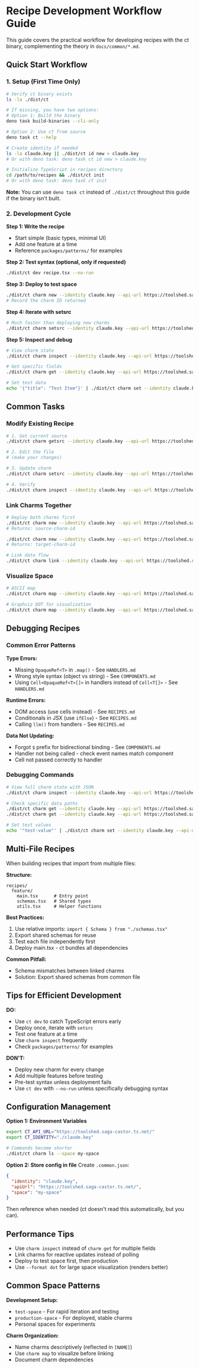 # Recipe Development Workflow Guide

This guide covers the practical workflow for developing recipes with the ct binary, complementing the theory in `docs/common/*.md`.

## Quick Start Workflow

### 1. Setup (First Time Only)

```bash
# Verify ct binary exists
ls -la ./dist/ct

# If missing, you have two options:
# Option 1: Build the binary
deno task build-binaries --cli-only

# Option 2: Use ct from source
deno task ct --help

# Create identity if needed
ls -la claude.key || ./dist/ct id new > claude.key
# Or with deno task: deno task ct id new > claude.key

# Initialize TypeScript in recipes directory
cd /path/to/recipes && ./dist/ct init
# Or with deno task: deno task ct init
```

**Note:** You can use `deno task ct` instead of `./dist/ct` throughout this guide if the binary isn't built.

### 2. Development Cycle

**Step 1: Write the recipe**
- Start simple (basic types, minimal UI)
- Add one feature at a time
- Reference `packages/patterns/` for examples

**Step 2: Test syntax (optional, only if requested)**
```bash
./dist/ct dev recipe.tsx --no-run
```

**Step 3: Deploy to test space**
```bash
./dist/ct charm new --identity claude.key --api-url https://toolshed.saga-castor.ts.net/ --space test-space recipe.tsx
# Record the charm ID returned
```

**Step 4: Iterate with setsrc**
```bash
# Much faster than deploying new charms
./dist/ct charm setsrc --identity claude.key --api-url https://toolshed.saga-castor.ts.net/ --space test-space --charm [charm-id] recipe.tsx
```

**Step 5: Inspect and debug**
```bash
# View charm state
./dist/ct charm inspect --identity claude.key --api-url https://toolshed.saga-castor.ts.net/ --space test-space --charm [charm-id]

# Get specific fields
./dist/ct charm get --identity claude.key --api-url https://toolshed.saga-castor.ts.net/ --space test-space --charm [charm-id] items/0/title

# Set test data
echo '{"title": "Test Item"}' | ./dist/ct charm set --identity claude.key --api-url https://toolshed.saga-castor.ts.net/ --space test-space --charm [charm-id] testData
```

## Common Tasks

### Modify Existing Recipe

```bash
# 1. Get current source
./dist/ct charm getsrc --identity claude.key --api-url https://toolshed.saga-castor.ts.net/ --space [space] --charm [id] ./recipe.tsx

# 2. Edit the file
# (make your changes)

# 3. Update charm
./dist/ct charm setsrc --identity claude.key --api-url https://toolshed.saga-castor.ts.net/ --space [space] --charm [id] ./recipe.tsx

# 4. Verify
./dist/ct charm inspect --identity claude.key --api-url https://toolshed.saga-castor.ts.net/ --space [space] --charm [id]
```

### Link Charms Together

```bash
# Deploy both charms first
./dist/ct charm new --identity claude.key --api-url https://toolshed.saga-castor.ts.net/ --space [space] source-recipe.tsx
# Returns: source-charm-id

./dist/ct charm new --identity claude.key --api-url https://toolshed.saga-castor.ts.net/ --space [space] target-recipe.tsx
# Returns: target-charm-id

# Link data flow
./dist/ct charm link --identity claude.key --api-url https://toolshed.saga-castor.ts.net/ --space [space] source-charm-id/items target-charm-id/items
```

### Visualize Space

```bash
# ASCII map
./dist/ct charm map --identity claude.key --api-url https://toolshed.saga-castor.ts.net/ --space [space]

# Graphviz DOT for visualization
./dist/ct charm map --identity claude.key --api-url https://toolshed.saga-castor.ts.net/ --space [space] --format dot
```

## Debugging Recipes

### Common Error Patterns

**Type Errors:**
- Missing `OpaqueRef<T>` in `.map()` - See `HANDLERS.md`
- Wrong style syntax (object vs string) - See `COMPONENTS.md`
- Using `Cell<OpaqueRef<T>[]>` in handlers instead of `Cell<T[]>` - See `HANDLERS.md`

**Runtime Errors:**
- DOM access (use cells instead) - See `RECIPES.md`
- Conditionals in JSX (use `ifElse`) - See `RECIPES.md`
- Calling `llm()` from handlers - See `RECIPES.md`

**Data Not Updating:**
- Forgot `$` prefix for bidirectional binding - See `COMPONENTS.md`
- Handler not being called - check event names match component
- Cell not passed correctly to handler

### Debugging Commands

```bash
# View full charm state with JSON
./dist/ct charm inspect --identity claude.key --api-url https://toolshed.saga-castor.ts.net/ --space [space] --charm [id] --json

# Check specific data paths
./dist/ct charm get --identity claude.key --api-url https://toolshed.saga-castor.ts.net/ --space [space] --charm [id] items
./dist/ct charm get --identity claude.key --api-url https://toolshed.saga-castor.ts.net/ --space [space] --charm [id] config/apiKey

# Set test values
echo '"test-value"' | ./dist/ct charm set --identity claude.key --api-url https://toolshed.saga-castor.ts.net/ --space [space] --charm [id] testField
```

## Multi-File Recipes

When building recipes that import from multiple files:

**Structure:**
```
recipes/
  feature/
    main.tsx      # Entry point
    schemas.tsx   # Shared types
    utils.tsx     # Helper functions
```

**Best Practices:**
1. Use relative imports: `import { Schema } from "./schemas.tsx"`
2. Export shared schemas for reuse
3. Test each file independently first
4. Deploy main.tsx - ct bundles all dependencies

**Common Pitfall:**
- Schema mismatches between linked charms
- Solution: Export shared schemas from common file

## Tips for Efficient Development

**DO:**
- Use `ct dev` to catch TypeScript errors early
- Deploy once, iterate with `setsrc`
- Test one feature at a time
- Use `charm inspect` frequently
- Check `packages/patterns/` for examples

**DON'T:**
- Deploy new charm for every change
- Add multiple features before testing
- Pre-test syntax unless deployment fails
- Use `ct dev` with `--no-run` unless specifically debugging syntax

## Configuration Management

**Option 1: Environment Variables**
```bash
export CT_API_URL="https://toolshed.saga-castor.ts.net/"
export CT_IDENTITY="./claude.key"

# Commands become shorter
./dist/ct charm ls --space my-space
```

**Option 2: Store config in file**
Create `.common.json`:
```json
{
  "identity": "claude.key",
  "apiUrl": "https://toolshed.saga-castor.ts.net/",
  "space": "my-space"
}
```

Then reference when needed (ct doesn't read this automatically, but you can).

## Performance Tips

- Use `charm inspect` instead of `charm get` for multiple fields
- Link charms for reactive updates instead of polling
- Deploy to test space first, then production
- Use `--format dot` for large space visualization (renders better)

## Common Space Patterns

**Development Setup:**
- `test-space` - For rapid iteration and testing
- `production-space` - For deployed, stable charms
- Personal spaces for experiments

**Charm Organization:**
- Name charms descriptively (reflected in `[NAME]`)
- Use `charm map` to visualize before linking
- Document charm dependencies
